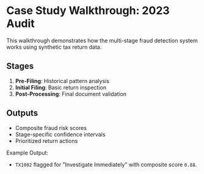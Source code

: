 # Case Study Walkthrough: 2023 Audit

This walkthrough demonstrates how the multi-stage fraud detection system works using synthetic tax return data.

## Stages
1. **Pre-Filing**: Historical pattern analysis
2. **Initial Filing**: Basic return inspection
3. **Post-Processing**: Final document validation

## Outputs
- Composite fraud risk scores
- Stage-specific confidence intervals
- Prioritized return actions

Example Output:
- `TX1002` flagged for "Investigate Immediately" with composite score `0.88`.